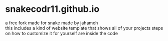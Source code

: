 # snakecodr11.github.io
a free fork made for snake made by jahameh
<br/>
this includes a kind of website template that shows all of your projects
steps on how to customize it for yourself are inside the code
